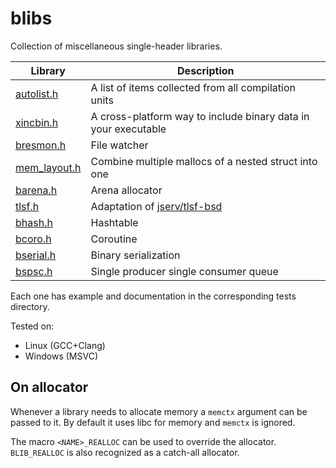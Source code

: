 # blibs

Collection of miscellaneous single-header libraries.

|Library|Description|
|-------|-----------|
|[autolist.h](tests/autolist)|A list of items collected from all compilation units|
|[xincbin.h](tests/xincbin)|A cross-platform way to include binary data in your executable|
|[bresmon.h](tests/bresmon)|File watcher|
|[mem_layout.h](tests/mem_layout)|Combine multiple mallocs of a nested struct into one|
|[barena.h](tests/barena)|Arena allocator|
|[tlsf.h](tests/tlsf)|Adaptation of [jserv/tlsf-bsd](https://github.com/jserv/tlsf-bsd)|
|[bhash.h](tests/bhash)|Hashtable|
|[bcoro.h](tests/bcoro)|Coroutine|
|[bserial.h](tests/bserial)|Binary serialization|
|[bspsc.h](tests/bspscq)|Single producer single consumer queue|

Each one has example and documentation in the corresponding tests directory.

Tested on:

* Linux (GCC+Clang)
* Windows (MSVC)

## On allocator

Whenever a library needs to allocate memory a `memctx` argument can be passed to it.
By default it uses libc for memory and `memctx` is ignored.

The macro `<NAME>_REALLOC` can be used to override the allocator.
`BLIB_REALLOC` is also recognized as a catch-all allocator.
